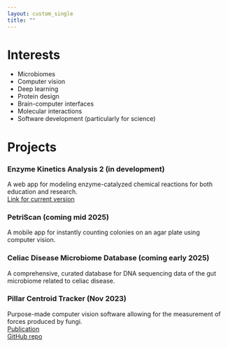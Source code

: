 ```yaml
---
layout: custom_single
title: ""
---
```


# Interests
- Microbiomes
- Computer vision
- Deep learning
- Protein design
- Brain-computer interfaces
- Molecular interactions
- Software development (particularly for science)

# Projects

### Enzyme Kinetics Analysis 2 (in development)
A web app for modeling enzyme-catalyzed chemical reactions for both education and research.  
[Link for current version](https://enzyme-kinetics.shinyapps.io/enzkinet_webpage/)

### PetriScan (coming mid 2025)
A mobile app for instantly counting colonies on an agar plate using computer vision.

### Celiac Disease Microbiome Database (coming early 2025)
A comprehensive, curated database for DNA sequencing data of the gut microbiome related to celiac disease.

### Pillar Centroid Tracker (Nov 2023)
Purpose-made computer vision software allowing for the measurement of forces produced by fungi.  
[Publication](https://ieeexplore.ieee.org/document/10344304)  
[GitHub repo](https://github.com/HaigBishop/pillar-centroid-tracker)
